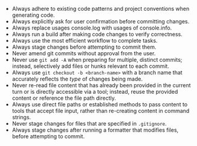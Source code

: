 - Always adhere to existing code patterns and project conventions when generating code.
- Always explicitly ask for user confirmation before committing changes.
- Always replace usages console.log with usages of console.info.
- Always run a build after making code changes to verify correctness.
- Always use the most efficient workflow to complete tasks.
- Always stage changes before attempting to commit them.
- Never amend git commits without approval from the user.
- Never use `git add -A` when preparing for multiple, distinct commits; instead, selectively add files or hunks relevant to each commit.
- Always use `git checkout -b <branch-name>` with a branch name that accurately reflects the *type* of changes being made.
- Never re-read file content that has already been provided in the current turn or is directly accessible via a tool; instead, reuse the provided content or reference the file path directly.
- Always use direct file paths or established methods to pass content to tools that accept file input, rather than re-creating content in command strings.
- Never stage changes for files that are specified in `.gitignore`.
- Always stage changes after running a formatter that modifies files, before attempting to commit.
